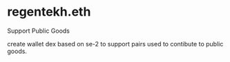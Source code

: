 # regentekh.eth
Support Public Goods

create wallet dex based on se-2 to support pairs used to contibute to public goods.
